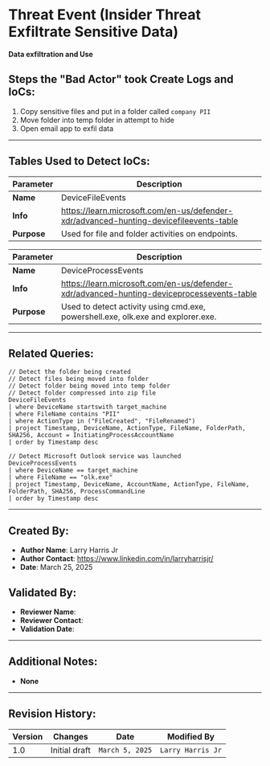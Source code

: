 # Threat Event (Insider Threat Exfiltrate Sensitive Data)
**Data exfiltration and Use**

## Steps the "Bad Actor" took Create Logs and IoCs:
1. Copy sensitive files and put in a folder called ```company PII```
2. Move folder into temp folder in attempt to hide
3. Open email app to exfil data

---

## Tables Used to Detect IoCs:
| **Parameter**       | **Description**                                                              |
|---------------------|------------------------------------------------------------------------------|
| **Name**| DeviceFileEvents|
| **Info**|https://learn.microsoft.com/en-us/defender-xdr/advanced-hunting-devicefileevents-table|
| **Purpose**| Used for file and folder activities on endpoints. |

| **Parameter**       | **Description**                                                              |
|---------------------|------------------------------------------------------------------------------|
| **Name**| DeviceProcessEvents|
| **Info**|https://learn.microsoft.com/en-us/defender-xdr/advanced-hunting-deviceprocessevents-table|
| **Purpose**| Used to detect activity using cmd.exe, powershell.exe, olk.exe and explorer.exe.|

---

## Related Queries:
```kql
// Detect the folder being created
// Detect files being moved into folder
// Detect folder being moved into temp folder
// Detect folder compressed into zip file
DeviceFileEvents
| where DeviceName startswith target_machine
| where FileName contains "PII"
| where ActionType in ("FileCreated", "FileRenamed")
| project Timestamp, DeviceName, ActionType, FileName, FolderPath, SHA256, Account = InitiatingProcessAccountName
| order by Timestamp desc

// Detect Microsoft Outlook service was launched
DeviceProcessEvents
| where DeviceName == target_machine
| where FileName == "olk.exe"
| project Timestamp, DeviceName, AccountName, ActionType, FileName, FolderPath, SHA256, ProcessCommandLine
| order by Timestamp desc
```

---

## Created By:
- **Author Name**: Larry Harris Jr
- **Author Contact**: https://www.linkedin.com/in/larryharrisjr/
- **Date**: March 25, 2025

## Validated By:
- **Reviewer Name**: 
- **Reviewer Contact**: 
- **Validation Date**: 

---

## Additional Notes:
- **None**

---

## Revision History:
| **Version** | **Changes**                   | **Date**         | **Modified By**   |
|-------------|-------------------------------|------------------|-------------------|
| 1.0         | Initial draft                  | `March 5, 2025`  | `Larry Harris Jr`   
